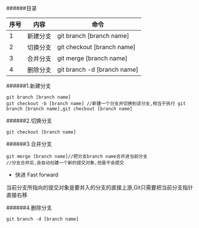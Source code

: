 ######目录

|序号|内容|命令|
|----|----|----|
|  1 |新建分支|git branch [branch name]|
|  2 |切换分支|git checkout [branch name]|
|  3 |合并分支|git merge [branch name]|
|  4 |删除分支|git branch -d [branch name]|

######1.新建分支

```
git branch [branch name]
git checkout -b [branch name] //新建一个分支并切换到该分支,相当于执行 git branch [branch name],git checkout [branch name]
```

######2.切换分支

```
git checkout [branch name]
```

######3.合并分支

```
git merge [branch name]//把分支branch name合并进当前分支
//分支合并后,会自动创建一个新的提交对象,但是不会提交
```

- 快进 Fast forward

当前分支所指向的提交对象是要并入的分支的直接上游,Git只需要把当前分支指针直接右移

######4.删除分支

```
git branch -d [branch name]
```




